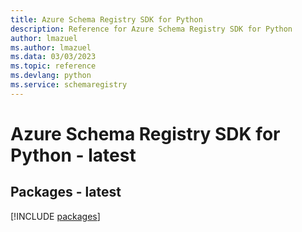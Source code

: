 ```yaml
---
title: Azure Schema Registry SDK for Python
description: Reference for Azure Schema Registry SDK for Python
author: lmazuel
ms.author: lmazuel
ms.data: 03/03/2023
ms.topic: reference
ms.devlang: python
ms.service: schemaregistry
---
```

# Azure Schema Registry SDK for Python - latest
## Packages - latest
[!INCLUDE [packages](schema-registry-index.md)]